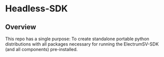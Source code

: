 Headless-SDK
================

Overview
--------

This repo has a single purpose: To create standalone portable python distributions
with all packages necessary for running the ElectrumSV-SDK (and all components) 
pre-installed.
